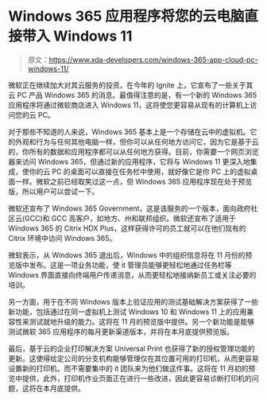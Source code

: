 # Windows 365 应用程序将您的云电脑直接带入 Windows 11

> 原文：<https://www.xda-developers.com/windows-365-app-cloud-pc-windows-11/>

微软正在继续加大对其云服务的投资，在今年的 Ignite 上，它宣布了一些关于其云 PC 产品 Windows 365 的消息。最值得注意的是，有一个新的 Windows 365 应用程序将通过微软商店进入 Windows 11，这将使您更容易从现有的计算机上访问您的云 PC。

对于那些不知道的人来说，Windows 365 基本上是一个存储在云中的虚拟机。它的外观和行为与任何其他电脑一样，但你可以从任何地方访问它，因为它是基于云的，你所有的数据和应用程序都可以从任何地方获得。目前，你需要一个网页浏览器来访问 Windows 365，但通过新的应用程序，它将与 Windows 11 更深入地集成，使你的云 PC 的桌面可以直接在任务栏中使用，就好像它是你 PC 上的虚拟桌面一样。微软之前已经取笑过这一点，但 Windows 365 应用程序现在处于预览版，所以用户可以尝试一下。

微软还宣布了 Windows 365 Government，这是该服务的一个版本，面向政府社区云(GCC)和 GCC 高客户，如地方、州和联邦组织。微软还宣布了适用于 Windows 365 的 Citrix HDX Plus，这样获得许可的员工就可以在他们现有的 Citrix 环境中访问 Windows 365。

微软表示，从 Windows 365 退出后，Windows 中的组织信息将在 11 月份的预览版中发布。这是一项业务功能，使 it 管理员能够更轻松地通过任务栏等 Windows 界面直接向终端用户传递消息，从而更轻松地接纳新员工或关注必要的培训。

另一方面，用于在不同 Windows 版本上验证应用的测试基础解决方案获得了一些新功能，包括通过在同一虚拟机上测试 Windows 10 和 Windows 11 上的应用兼容性来测试就地升级的能力。这将在 11 月的预览版中提供。另一个新功能是能够测试微软 365 应用程序的每月更新渠道版本，并将在本月底提供预览版。

最后，基于云的企业打印解决方案 Universal Print 也获得了新的授权管理功能的更新。这使得给定公司的分支机构能够管理仅在其位置可用的打印机，从而更容易设置新的打印机，而不需要集中的 it 团队来为他们做这件事。这将在 11 月初的预览中提供，此外，打印机作业页面正在进行一些改进，因此更容易诊断打印机的问题，这将在本月底提供。